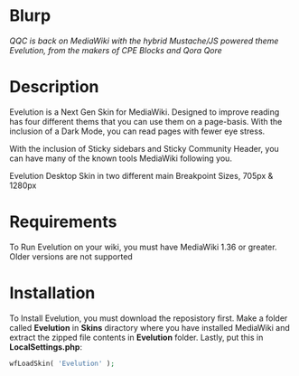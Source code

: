 # Blurp
_QQC is back on MediaWiki with the hybrid Mustache/JS powered theme Evelution, from the makers of CPE Blocks and Qora Qore_

# Description
Evelution is a Next Gen Skin for MediaWiki. Designed to improve reading has four different thems that you can use them on a page-basis. With the inclusion of a Dark Mode, you can read pages with fewer eye stress.

With the inclusion of Sticky sidebars and Sticky Community Header, you can have many of the known tools MediaWiki following you.

Evelution Desktop Skin in two different main Breakpoint Sizes, 705px & 1280px

# Requirements
To Run Evelution on your wiki, you must have MediaWiki 1.36 or greater. Older versions are not supported

# Installation
To Install Evelution, you must download the reposistory first. Make a folder called **Evelution** in **Skins** diractory where you have installed MediaWiki and extract the zipped file contents in **Evelution** folder.  Lastly, put this in **LocalSettings.php**:
```php
wfLoadSkin( 'Evelution' );
```
